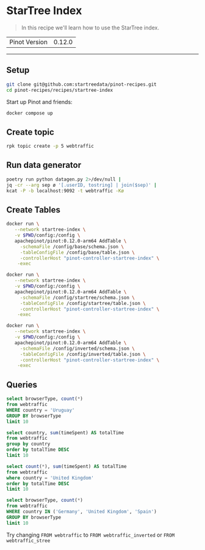 # StarTree Index

> In this recipe we'll learn how to use the StarTree index.

<table>
  <tr>
    <td>Pinot Version</td>
    <td>0.12.0</td>
  </tr>
</table>

***

## Setup

```bash
git clone git@github.com:startreedata/pinot-recipes.git
cd pinot-recipes/recipes/startree-index
```

Start up Pinot and friends:

```bash
docker compose up
```

## Create topic

```bash
rpk topic create -p 5 webtraffic
```

## Run data generator

```bash
poetry run python datagen.py 2>/dev/null | 
jq -cr --arg sep ø '[.userID, tostring] | join($sep)' | 
kcat -P -b localhost:9092 -t webtraffic -Kø
```

## Create Tables

```bash
docker run \
   --network startree-index \
   -v $PWD/config:/config \
   apachepinot/pinot:0.12.0-arm64 AddTable \
     -schemaFile /config/base/schema.json \
     -tableConfigFile /config/base/table.json \
     -controllerHost "pinot-controller-startree-index" \
    -exec
```

```bash
docker run \
   --network startree-index \
   -v $PWD/config:/config \
   apachepinot/pinot:0.12.0-arm64 AddTable \
     -schemaFile /config/startree/schema.json \
     -tableConfigFile /config/startree/table.json \
     -controllerHost "pinot-controller-startree-index" \
    -exec
```

```bash
docker run \
   --network startree-index \
   -v $PWD/config:/config \
   apachepinot/pinot:0.12.0-arm64 AddTable \
     -schemaFile /config/inverted/schema.json \
     -tableConfigFile /config/inverted/table.json \
     -controllerHost "pinot-controller-startree-index" \
    -exec
```

## Queries

```sql
select browserType, count(*)
from webtraffic 
WHERE country = 'Uruguay'
GROUP BY browserType
limit 10
```

```sql
select country, sum(timeSpent) AS totalTime
from webtraffic
group by country
order by totalTime DESC
limit 10
```

```sql
select count(*), sum(timeSpent) AS totalTime
from webtraffic
where country = 'United Kingdom'
order by totalTime DESC
limit 10
```

```sql
select browserType, count(*)
from webtraffic
WHERE country IN ('Germany', 'United Kingdom', 'Spain')
GROUP BY browserType
limit 10
```

Try changing `FROM webtraffic` to `FROM webtraffic_inverted` or `FROM webtraffic_stree`

